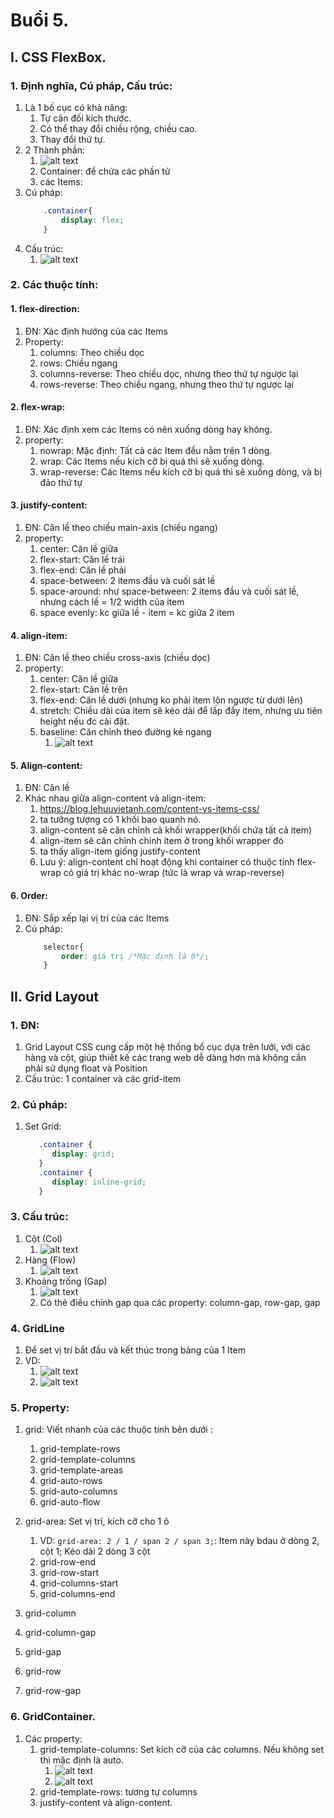 

# Buổi 5.


## I. CSS FlexBox.

### 1. Định nghĩa, Cú pháp, Cấu trúc:
1. Là 1 bố cục có khả năng: 
   1. Tự cân đối kích thước.
   2. Có thể thay đổi chiều rộng, chiều cao.
   3. Thay đổi thứ tự.
2. 2 Thành phần: 
   1. ![alt text](image.png)
   2. Container: để chứa các phần tử
   3. các Items:
3. Cú pháp:
    ```css
        .container{
            display: flex;
        }
    ```
4. Cấu trúc:
   1. ![alt text](image-1.png)

### 2. Các thuộc tính:

#### 1. flex-direction:
1. ĐN: Xác định hướng của các Items
2. Property:
   1. columns: Theo chiều dọc
   2. rows: Chiều ngang
   3. columns-reverse: Theo chiều dọc, nhưng theo thứ tự ngược lại
   4. rows-reverse: Theo chiều ngang, nhưng theo thứ tự ngược lại 

#### 2. flex-wrap:
1. ĐN: Xác định xem các Items có nên xuống dòng hay không.
2. property:
   1. nowrap: Mặc định: Tất cả các Item đều nằm trên 1 dòng.
   2. wrap: Các Items nếu kích cỡ bị quá thì sẽ xuống dòng.
   3. wrap-reverse: Các Items nếu kích cỡ bị quá thì sẽ xuống dòng, và bị đảo thứ tự

#### 3. justify-content:
1. ĐN: Căn lề theo chiều main-axis (chiều ngang)
2. property:
   1. center: Căn lề giữa
   2. flex-start: Căn lề trái
   3. flex-end: Căn lề phải
   4. space-between: 2 items đầu và cuối sát lề
   5. space-around: như space-between: 2 items đầu và cuối sát lề, nhưng cách lề = 1/2 width của item
   6. space evenly: kc giữa lề - item = kc giữa 2 item
   

#### 4. align-item:
1. ĐN: Căn lề theo chiều cross-axis (chiều dọc)
2. property:
   1. center: Căn lề giữa
   2. flex-start: Căn lề trên
   3. flex-end: Căn lề dưới (nhưng ko phải item lộn ngược từ dưới lên)
   4. stretch: Chiều dài của item sẽ kéo dài để lấp đầy item, nhưng ưu tiên height nếu đc cài đặt.
   5. baseline: Căn chỉnh theo đường kẻ ngang
      1. ![alt text](image-2.png)

#### 5. Align-content:
1. ĐN: Căn lề
2. Khác nhau giữa align-content và align-item:
   1. https://blog.lehuuvietanh.com/content-vs-items-css/
   2. ta tưởng tượng có 1 khối bao quanh nó.
   3. align-content sẽ căn chỉnh cả khối wrapper(khối chứa tất cả item)
   4. align-item sẽ căn chỉnh chính item ở trong khối wrapper đó 
   5. ta thấy align-item giống justify-content
   6. Lưu ý: align-content chỉ hoạt động khi container có thuộc tính flex-wrap có giá trị khác no-wrap (tức là wrap và wrap-reverse)

#### 6. Order: 
1. ĐN: Sắp xếp lại vị trí của các Items
2. Cú pháp:
    ```css
        selector{
            order: giá trị /*Mặc định là 0*/;
        }
    ```


## II. Grid Layout

### 1. ĐN: 
1. Grid Layout CSS cung cấp một hệ thống bố cục dựa trên lưới, với các hàng và cột, giúp thiết kế các trang web dễ dàng hơn mà không cần phải sử dụng float và Position
2. Cấu trúc: 1 container và các grid-item

### 2. Cú pháp:
1. Set Grid:

   ```css
      .container {
         display: grid;
      }
      .container {
         display: inline-grid;
      }
   ```

### 3. Cấu trúc:
1. Cột (Col)
   1. ![alt text](image-3.png)
2. Hàng (Flow)
   1. ![alt text](image-4.png)
3. Khoảng trống (Gap)
   1. ![alt text](image-5.png)
   2. Có thẻ điều chỉnh gap qua các property: column-gap, row-gap, gap

### 4. GridLine
1. Để set vị trí bắt đầu và kết thúc trong bảng của 1 Item
2. VD: 
   1. ![alt text](image-10.png)
   2. ![alt text](image-11.png)

### 5. Property:

1. grid:	Viết nhanh của các thuộc tính bên dưới :
   1. grid-template-rows
   2. grid-template-columns
   3. grid-template-areas
   4. grid-auto-rows
   5. grid-auto-columns
   6. grid-auto-flow

2. grid-area: Set vị trí, kích cỡ cho 1 ô
   1. VD: `grid-area: 2 / 1 / span 2 / span 3;`: Item này bdau ở dòng 2, cột 1; Kéo dài 2 dòng 3 cột
   2. grid-row-end
   3. grid-row-start
   4. grid-columns-start
   5. grid-columns-end
3. grid-column	
4.  grid-column-gap
5.  grid-gap
6.  grid-row
7.  grid-row-gap

### 6. GridContainer.
1. Các property:
   1. grid-template-columns: Set kích cỡ của các columns. Nếu không set thì mặc định là auto.
      1. ![alt text](image-12.png)
      2. ![alt text](image-13.png)
   2. grid-template-rows: tương tự columns
   3. justify-content và align-content.